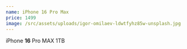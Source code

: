 ```yaml
---
name: iPhone 16 Pro Max
price: 1499
image: /src/assets/uploads/igor-omilaev-ldwtfyhz85w-unsplash.jpg
---
```

iPhone **16** Pro MAX 1TB
